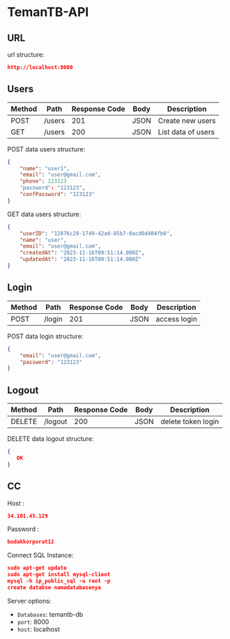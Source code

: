 # TemanTB-API

## URL
url structure:
```json
http://localhost:8000
```

## Users

| Method | Path          | Response Code | Body | Description         |
| ------ |---------------| ------------- | ---- |---------------------|
| POST   | /users        | 201 | JSON | Create new users |
| GET    | /users        | 200 | JSON | List data of users    |


POST data users structure:

```json
{
    "name": "user1",
    "email": "user@gmail.com",
    "phone": 123123
    "password": "123123",
    "confPassword": "123123"
}
```

GET data users structure:

```json
{
    "userID": "12876c29-1749-42ad-85b7-0acd6d404fb6",
    "name": "user",
    "email": "user@gmail.com",
    "createdAt": "2023-11-16T09:51:14.000Z",
    "updatedAt": "2023-11-16T09:51:14.000Z"
}
```

## Login

| Method | Path          | Response Code | Body | Description         |
| ------ |---------------| ------------- | ---- |---------------------|
| POST   | /login        | 201 | JSON | access login|

POST data login structure:

```json
{
    "email": "user@gmail.com",
    "password": "123123"
}
```

## Logout

| Method | Path          | Response Code | Body | Description         |
| ------ |---------------| ------------- | ---- |---------------------|
| DELETE   | /logout     | 200 | JSON | delete token login|

DELETE data logout structure:

```json
{
   OK
}
```


## CC

Host : 
```json
34.101.45.129
```
Password : 
```json
budakkorporat12
```

Connect SQL Instance:
```json
sudo apt-get update
sudo apt-get install mysql-client
mysql -h ip_public_sql -u root -p 
create databse namadatabasenya
```

Server options:
 - `Databases`: temantb-db
 - `port`: 8000
 - `host`: localhost
